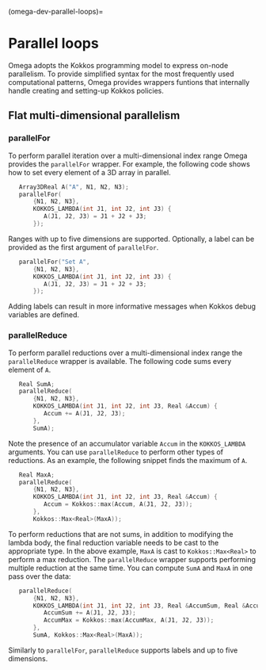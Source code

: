 (omega-dev-parallel-loops)=

# Parallel loops

Omega adopts the Kokkos programming model to express on-node parallelism. To provide
simplified syntax for the most frequently used computational patterns, Omega provides
wrappers funtions that internally handle creating and setting-up Kokkos policies.

## Flat multi-dimensional parallelism

### parallelFor

To perform parallel iteration over a multi-dimensional index range Omega provides the
`parallelFor` wrapper. For example, the following code shows how to set every element of
a 3D array in parallel.
```c++
   Array3DReal A("A", N1, N2, N3);
   parallelFor(
       {N1, N2, N3},
       KOKKOS_LAMBDA(int J1, int J2, int J3) {
          A(J1, J2, J3) = J1 + J2 + J3;
       });
```
Ranges with up to five dimensions are supported.
Optionally, a label can be provided as the first argument of `parallelFor`.
```c++
   parallelFor("Set A",
       {N1, N2, N3},
       KOKKOS_LAMBDA(int J1, int J2, int J3) {
          A(J1, J2, J3) = J1 + J2 + J3;
       });
```
Adding labels can result in more informative messages when
Kokkos debug variables are defined.

### parallelReduce

To perform parallel reductions over a multi-dimensional index range the
`parallelReduce` wrapper is available. The following code sums
every element of `A`.
```c++
   Real SumA;
   parallelReduce(
       {N1, N2, N3},
       KOKKOS_LAMBDA(int J1, int J2, int J3, Real &Accum) {
          Accum += A(J1, J2, J3);
       },
       SumA);
```
Note the presence of an accumulator variable `Accum` in the `KOKKOS_LAMBDA` arguments.
You can use `parallelReduce` to perform other types of reductions.
As an example, the following snippet finds the maximum of `A`.
```c++
   Real MaxA;
   parallelReduce(
       {N1, N2, N3},
       KOKKOS_LAMBDA(int J1, int J2, int J3, Real &Accum) {
          Accum = Kokkos::max(Accum, A(J1, J2, J3));
       },
       Kokkos::Max<Real>(MaxA));
```
To perform reductions that are not sums, in addition to modifying the lambda body,
the final reduction variable needs to be cast to the appropriate type. In the above example,
`MaxA` is cast to `Kokkos::Max<Real>` to perform a max reduction.
The `parallelReduce` wrapper supports performing multiple reduction at the same time.
You can compute `SumA` and `MaxA` in one pass over the data:
```c++
   parallelReduce(
       {N1, N2, N3},
       KOKKOS_LAMBDA(int J1, int J2, int J3, Real &AccumSum, Real &AccumMax) {
          AccumSum += A(J1, J2, J3);
          AccumMax = Kokkos::max(AccumMax, A(J1, J2, J3));
       },
       SumA, Kokkos::Max<Real>(MaxA));
```
Similarly to `parallelFor`, `parallelReduce` supports labels and up to five dimensions.
